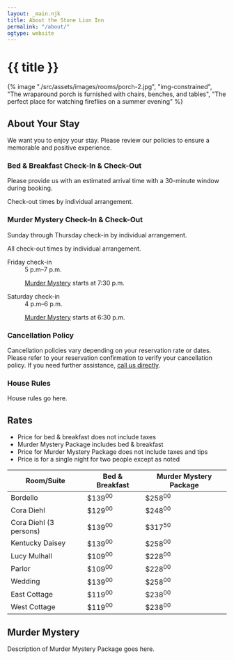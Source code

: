 ```yaml
---
layout: _main.njk
title: About the Stone Lion Inn
permalink: "/about/"
ogtype: website
---
```


<!-- markdownlint-disable MD025 -->
# {{ title }}
<!-- markdownlint-enable MD025 -->

<sli-dialog-img>

  {% image "./src/assets/images/rooms/porch-2.jpg", "img-constrained", "The wraparound porch is furnished with chairs, benches, and tables", "The perfect place for watching fireflies on a summer evening" %}

</sli-dialog-img>

## About Your Stay

We want you to enjoy your stay. Please review our policies to ensure a memorable and positive experience.

### Bed & Breakfast Check-In & Check-Out

Please provide us with an estimated arrival time with a 30-minute window during booking.

Check-out times by individual arrangement.

### Murder Mystery Check-In & Check-Out

Sunday through Thursday check-in by individual arrangement.

All check-out times by individual arrangement.

<dl>
  </dt>Friday check-in</dt>
  <dd>5 p.m&zwj;&ndash;&zwj;7 p.m.</dd>
  <dd>
  
  [Murder Mystery](#murder-mystery) starts at 7:30 p.m.</dd>
  </dt>Saturday check-in</dt>
  <dd>4 p.m&zwj;&ndash;&zwj;6 p.m.</dd>
  <dd>
  
  [Murder Mystery](#murder-mystery) starts at 6:30 p.m.</dd>
</dl>

### Cancellation Policy

Cancellation policies vary depending on your reservation rate or dates. Please refer to your reservation confirmation to verify your cancellation policy. If you need further assistance, [call us directly](/contact/).

### House Rules

House rules go here.

## Rates

* Price for bed & breakfast does not include taxes
* Murder Mystery Package includes bed & breakfast
* Price for Murder Mystery Package does not include taxes and tips
* Price is for a single night for two people except as noted

<div id="table-prices">

| Room/Suite | Bed & Breakfast | Murder Mystery Package |
|---|---|---|
| Bordello | $139<sup>00</sup> | $258<sup>00</sup> |
| Cora Diehl |$129<sup>00</sup> |$248<sup>00</sup> |
| Cora Diehl (3 persons) |$139<sup>00</sup> |$317<sup>50</sup> |
| Kentucky Daisey |$139<sup>00</sup> |$258<sup>00</sup> |
| Lucy Mulhall |$109<sup>00</sup> |$228<sup>00</sup> |
| Parlor |$109<sup>00</sup> |$228<sup>00</sup> |
| Wedding |$139<sup>00</sup> |$258<sup>00</sup> |
| East Cottage |$119<sup>00</sup> |$238<sup>00</sup> |
| West Cottage |$119<sup>00</sup> |$238<sup>00</sup> |

</div>

<h2 id="murder-mystery">Murder Mystery</h2>

Description of Murder Mystery Package goes here.
